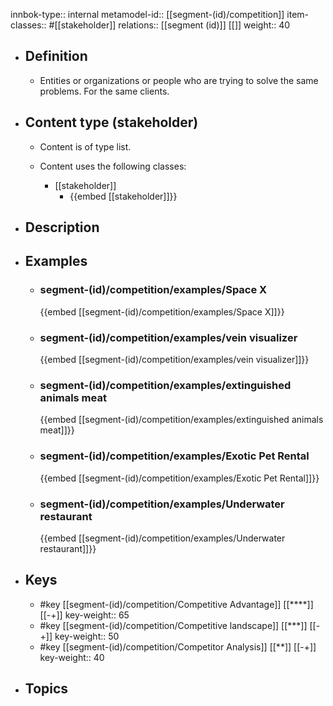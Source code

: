 innbok-type:: internal
metamodel-id:: [[segment-(id)/competition]]
item-classes:: #[[stakeholder]]
relations:: [[segment (id)]] [[]]
weight:: 40

- ## Definition
  - Entities or organizations or people who are trying to solve the same problems. For the same clients.
- ## Content type (stakeholder)
  - Content is of type list.
  
  - Content uses the following classes:
    - [[stakeholder]]
      - {{embed [[stakeholder]]}}
  
- ## Description
- ## Examples
  - ### segment-(id)/competition/examples/Space X
    {{embed [[segment-(id)/competition/examples/Space X]]}}
  - ### segment-(id)/competition/examples/vein visualizer
    {{embed [[segment-(id)/competition/examples/vein visualizer]]}}
  - ### segment-(id)/competition/examples/extinguished animals meat
    {{embed [[segment-(id)/competition/examples/extinguished animals meat]]}}
  - ### segment-(id)/competition/examples/Exotic Pet Rental
    {{embed [[segment-(id)/competition/examples/Exotic Pet Rental]]}}
  - ### segment-(id)/competition/examples/Underwater restaurant
    {{embed [[segment-(id)/competition/examples/Underwater restaurant]]}}
  
- ## Keys
  - #key [[segment-(id)/competition/Competitive Advantage]] [[****]] [[-+]]
    key-weight:: 65
  - #key [[segment-(id)/competition/Competitive landscape]] [[***]] [[-+]]
    key-weight:: 50
  - #key [[segment-(id)/competition/Competitor Analysis]] [[**]] [[-+]]
    key-weight:: 40
- ## Topics
  

